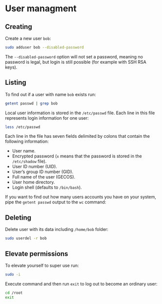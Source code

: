 # User managment

## Creating

Create a new user `bob`:

```bash
sudo adduser bob --disabled-password
```

The `--disabled-password` option will not set a password, meaning no password is legal, but login is still possible (for example with SSH RSA keys).

## Listing

To find out if a user with name `bob` exists run:

```bash
getent passwd | grep bob
```

Local user information is stored in the `/etc/passwd` file. Each line in this file represents login information for one user:

```bash
less /etc/passwd
```

Each line in the file has seven fields delimited by colons that contain the following information:

* User name.
* Encrypted password (`x` means that the password is stored in the `/etc/shadow` file).
* User ID number (UID).
* User’s group ID number (GID).
* Full name of the user (GECOS).
* User home directory.
* Login shell (defaults to `/bin/bash`).

If you want to find out how many users accounts you have on your system, pipe the `getent passwd` output to the `wc` command:

## Deleting

Delete user with its data including `/home/bob` folder:

```bash
sudo userdel -r bob
```

## Elevate permissions

To elevate yourself to super use run:

```bash
sudo -i
```

Execute command and then run `exit` to log out to become an ordinary user:

```bash
cd /root
exit
```
